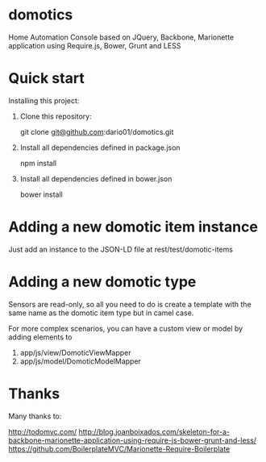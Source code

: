 domotics
========

Home Automation Console based on JQuery, Backbone, Marionette application using Require.js, Bower, Grunt and LESS

# Quick start

Installing this project:

1. Clone this repository:

   git clone git@github.com:dario01/domotics.git

2. Install all dependencies defined in package.json
 
   npm install

3. Install all dependencies defined in bower.json

   bower install


# Adding a new domotic item instance

Just add an instance to the JSON-LD file at rest/test/domotic-items

# Adding a new domotic type

Sensors are read-only, so all you need to do is create a template with the same name as the domotic item type but in camel case.

For more complex scenarios, you can have a custom view or model by adding elements to 
1. app/js/view/DomoticViewMapper
2. app/js/model/DomoticModelMapper

# Thanks

Many thanks to:

http://todomvc.com/
http://blog.joanboixados.com/skeleton-for-a-backbone-marionette-application-using-require-js-bower-grunt-and-less/
https://github.com/BoilerplateMVC/Marionette-Require-Boilerplate
